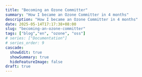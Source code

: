 ```yaml
---
title: "Becoming an Ozone Committer"
summary: "How I became an Ozone Committer in 4 months"
description: "How I became an Ozone Committer in 4 months"
date: 2025-05-14T17:17:38+08:00
slug: "becoming-an-ozone-committer"
tags: ["blog","en", "ozone", "oss"]
# series: ["Documentation"]
# series_order: 9
cascade:
  showEdit: true
  showSummary: true
  hideFeatureImage: false
draft: true
---
```


